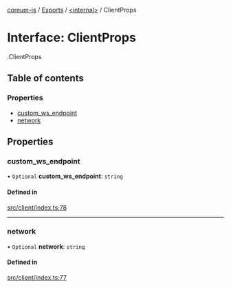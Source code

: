[coreum-js](../README.md) / [Exports](../modules.md) / [<internal\>](../modules/internal_.md) / ClientProps

# Interface: ClientProps

[<internal>](../modules/internal_.md).ClientProps

## Table of contents

### Properties

- [custom\_ws\_endpoint](internal_.ClientProps.md#custom_ws_endpoint)
- [network](internal_.ClientProps.md#network)

## Properties

### custom\_ws\_endpoint

• `Optional` **custom\_ws\_endpoint**: `string`

#### Defined in

[src/client/index.ts:78](https://github.com/CooperFoundation/coreum-js/blob/f8fbe50/src/client/index.ts#L78)

___

### network

• `Optional` **network**: `string`

#### Defined in

[src/client/index.ts:77](https://github.com/CooperFoundation/coreum-js/blob/f8fbe50/src/client/index.ts#L77)
